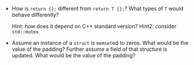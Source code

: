 - How is `return {};` different from `return T {};`? What types of `T` would behave differently?
  
  Hint: how does it depend on C++ standard version?
  Hint2: consider `std::mutex`

- Assume an instance of a `struct` is `memset`ed to zeros. What would be the value of the padding?
  Further assume a field of that structure is updated. What would be the value of the padding?

